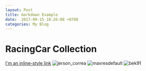 ```yaml
---
layout: Post
title: markdown Example
date:  2017-09-15 18:26:00 +0700
categories: My Blog 
--- 
```

# RacingCar Collection

[I'm an inline-style link](https://www.facebook.com/BoxZaRacing/)
![jerson_correa](http://6d2de5264dbe07d1c4cb-54cb3612d84daa0188c78aadaef0bab1.r21.cf1.rackcdn.com/uploads/feature_image/file/15/jerson_correa.jpg)
![maxresdefault](https://i.ytimg.com/vi/fV1_P_3VcoU/maxresdefault.jpg)
![bek91](http://juiceboxforyou.com/wp-content/uploads/2012/04/bek91.jpg)
